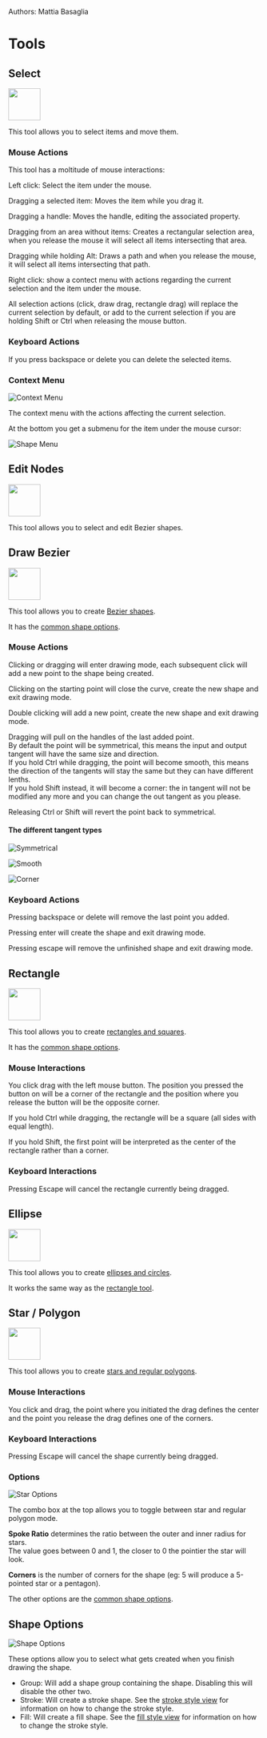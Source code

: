 Authors: Mattia Basaglia

# Tools

## Select

<img src="/img/ui/icons/edit-select.svg" width="64" />

This tool allows you to select items and move them.

### Mouse Actions

This tool has a moltitude of mouse interactions:

Left click: Select the item under the mouse.

Dragging a selected item: Moves the item while you drag it.

Dragging a handle: Moves the handle, editing the associated property.

Dragging from an area without items: Creates a rectangular selection area,
when you release the mouse it will select all items intersecting that area.

Dragging while holding Alt: Draws a path and when you release the mouse,
it will select all items intersecting that path.

Right click: show a contect menu with actions regarding the current selection
and the item under the mouse.

All selection actions (click, draw drag, rectangle drag) will replace the current
selection by default, or add to the current selection if you are holding Shift or
Ctrl when releasing the mouse button.

### Keyboard Actions

If you press backspace or delete you can delete the selected items.

### Context Menu

![Context Menu](/img/screenshots/tools/select_menu.png)

The context menu with the actions affecting the current selection.

At the bottom you get a submenu for the item under the mouse cursor:

![Shape Menu](/img/screenshots/tools/shape_menu.png)

## Edit Nodes

<img src="/img/ui/icons/edit-node.svg" width="64" />

This tool allows you to select and edit Bezier shapes.

## Draw Bezier

<img src="/img/ui/icons/draw-bezier-curves.svg" width="64" />

This tool allows you to create [Bezier shapes](../shapes.md#path).

It has the [common shape options](#shape-options).

### Mouse Actions

Clicking or dragging will enter drawing mode, each subsequent click will add a new point to the shape being created.

Clicking on the starting point will close the curve, create the new shape and exit drawing mode.

Double clicking will add a new point, create the new shape and exit drawing mode.

Dragging will pull on the handles of the last added point. <br/>
By default the point will be symmetrical, this means the input and output tangent will have the same size and direction.<br/>
If you hold Ctrl while dragging, the point will become smooth,
this means the direction of the tangents will stay the same but they can have different lenths.<br/>
If you hold Shift instead, it will become a corner: the in tangent will not be modified any more
and you can change the out tangent as you please.

Releasing Ctrl or Shift will revert the point back to symmetrical.

#### The different tangent types

![Symmetrical](/img/screenshots/tools/bez_drag_sym.png)

![Smooth](/img/screenshots/tools/bez_drag_smooth.png)

![Corner](/img/screenshots/tools/bez_drag_corn.png)

### Keyboard Actions

Pressing backspace or delete will remove the last point you added.

Pressing enter will create the shape and exit drawing mode.

Pressing escape will remove the unfinished shape and exit drawing mode.

## Rectangle

<img src="/img/ui/icons/draw-rectangle.svg" width="64" />

This tool allows you to create [rectangles and squares](../shapes.md#rectangle).

It has the [common shape options](#shape-options).

### Mouse Interactions

You click drag with the left mouse button.
The position you pressed the button on will be a corner of the rectangle
and the position where you release the button will be the opposite corner.

If you hold Ctrl while dragging, the rectangle will be a square (all sides with equal length).

If you hold Shift, the first point will be interpreted as the center of the rectangle rather than a corner.

### Keyboard Interactions

Pressing Escape will cancel the rectangle currently being dragged.

## Ellipse

<img src="/img/ui/icons/draw-ellipse.svg" width="64" />

This tool allows you to create [ellipses and circles](../shapes.md#ellipse).

It works the same way as the [rectangle tool](#rectangle).

## Star / Polygon

<img src="/img/ui/icons/draw-polygon-star.svg" width="64" />

This tool allows you to create [stars and regular polygons](../shapes.md#polystar).

### Mouse Interactions

You click and drag, the point where you initiated the drag defines the center
and the point you release the drag defines one of the corners.

### Keyboard Interactions

Pressing Escape will cancel the shape currently being dragged.

### Options

![Star Options](/img/screenshots/tools/star_options.png)

The combo box at the top allows you to toggle between star and regular polygon mode.

**Spoke Ratio** determines the ratio between the outer and inner radius for stars.<br/>
The value goes between 0 and 1, the closer to 0 the pointier the star will look.

**Corners** is the number of corners for the shape
(eg: 5 will produce a 5-pointed star or a pentagon).

The other options are the [common shape options](#shape-options).

## Shape Options

![Shape Options](/img/screenshots/tools/shape_options.png)

These options allow you to select what gets created when you finish drawing the shape.

* Group: Will add a shape group containing the shape. Disabling this will disable the other two.
* Stroke: Will create a stroke shape. See the [stroke style view](docks.md#stroke) for information on how to change the stroke style.
* Fill: Will create a fill shape. See the [fill style view](docks.md#fill) for information on how to change the stroke style.
